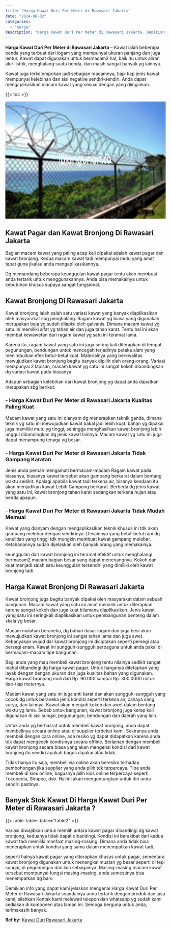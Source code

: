 ```yaml
---
title: "Harga Kawat Duri Per Meter di Rawasari Jakarta"
date: "2024-06-02"
categories: 
  - "harga"
description: "Harga Kawat Duri Per Meter di Rawasari Jakarta. Demikian info yang dapat kami jelaskan mengenai Harga Kawat Duri Per Meter di Rawasari Jakarta seandainya and..."
---
```


**Harga Kawat Duri Per Meter di Rawasari Jakarta** – Kawat ialah beberapa benda yang terbuat dari logam yang mempunyai ukuran panjang dan juga lentur. Kawat dapat digunakan untuk bermacam2 hal, baik itu untuk aliran alur listrik, menghalang suatu benda, dan masih sangat banyak yg lainnya.

Kawat juga terkelompokan jadi sebagian macamnya, tiap-tiap jenis kawat mempunyai kelebihan dan sisi negative sendiri-sendiri. Anda dapat mengaplikasikan macam kawat yang sesuai dengan yang diinginkan.

{{< toc >}}

![Harga Kawat Duri Per Meter di Rawasari Jakarta](/images/jual-kawat-murah46.png)

## Kawat Pagar dan Kawat Bronjong Di Rawasari Jakarta

Bagian macam kawat yang paling acap kali dipakai adalah kawat pagar dan kawat bronjong. Kedua macam kawat tadi mempunyai mutu yang amat tepat guna jikalau anda mengaplikasikannya.

Dg memandang beberapa keunggulan kawat pagar tentu akan membuat anda tertarik untuk menggunakannya. Anda bisa memakainya untuk kebutuhan khusus supaya sangat fungsional.

## Kawat Bronjong Di Rawasari Jakarta

Kawat bronjong ialah salah satu variasi kawat yang banyak diaplikasikan oleh masyarakat sbg penghalang. Ragam kawat yg biasa yang digunakan merupakan baja yg sudah dilapisi oleh galvanis. Dimana macam kawat yg satu ini memiliki sifat yg tahan air dan juga tahan karat. Tentu hal ini akan membat kewawetan dari ragam kawat yg satu ini teramat lama.

Karena itu, ragam kawat yang satu ini juga sering kali diterapkan di tempat pegunungan, bendungan untuk mencegah terjadinya petaka alam yang menimbulkan efek betul-betul kuat. Materialnya yang berkwalitas mewujudkan kawat bronjong begitu banyak dipilih oleh orang-orang. Variasi mempunyai 2 lapisan, macam kawat yg satu ini sangat kokoh dibandingkan dg variasi kawat pada biasanya.

Adapun sebagian kelebihan dari kawat bronjong yg dapat anda dapatkan merupakan sbg berikut:

### \- Harga Kawat Duri Per Meter di Rawasari Jakarta Kualitas Paling Kuat

Macam kawat yang satu ini dianyam dg menerapkan teknik ganda, dimana teknik yg satu ini mewujudkan kawat bakal jadi lebih kuat. bahan yg dipakai juga memiliki mutu yg tinggi, sehingga menghasilkan kawat bronjong lebih unggul dibandingkan dg jenis kawat lainnya. Macam kawat yg satu ini juga dapat menampung tenaga yg besar.

### \- Harga Kawat Duri Per Meter di Rawasari Jakarta Tidak Gampang Karatan

Jenis anda pernah mengamati bermacam-macam Ragam kawat pada biasanya, biasanya kawat tersebut akan gampang berkarat dalam bentang waktu sedikit. Apalagi apabila kawat tadi terkena air, bisanya keadaan itu akan menjadikan kawat Lebih Gampang berkarat. Berbeda dg jenis kawat yang satu ini, kawat bronjong tahan karat sedangkan terkena hujan atau benda apapun.

### \- Harga Kawat Duri Per Meter di Rawasari Jakarta Tidak Mudah Memuai

Kawat yang dianyam dengan mengaplikasikan teknik khusus ini tdk akan gampang melebar dengan sendirinya. Desainnya yang betul-betul rapi dg ketelitian yang tinggi tdk mungkin membuat kawat gampang melebar. Ketahanannya sudah dijelaskan oleh banyak orang yang memakainya.

keunggulan dari kawat bronjong ini teramat efektif untuk menghalangi bermacam2 macam bagian besar yang dapat menerjangnya. Kokoh dan kuat menjadi salah satu keunggulan tersendiri yang dimiliki oleh kawat bronjong tadi.

## Harga Kawat Bronjong Di Rawasari Jakarta

Kawat bronjong juga begitu banyak dipakai oleh masyarakat dalam sebuah bangunan. Macam kawat yang satu ini amat menarik untuk diterapkan karena sangat kokoh dan juga kuat bilamana diaplikasikan. Jenis kawat yang satu ini seringkali diaplikasikan untuk pembangunan benteng dalam skala yg besar.

Macam malahan beraneka, dg bahan dasar logam dan juga besi akan mewujudkan kawat bronjong ini sangat tahan lama dan juga awet. Kebanyakan wujud dar kawat bronjong ini diciptakan seperti persegi atau persegi enam. Kawat ini sungguh-sungguh serbaguna untuk anda pakai di bermacam-macam tipe bangunan.

Bagi anda yang mau membeli kawat bronjong tentu nilainya sedikit sangat mahal dibandingi dg harga kawat pagar. Untuk harganya ditetapkan yang layak dengan dengan ukuran dan juga kualitas bahan yang digunakan. Harga kawat bronjong muli dari Rp. 90.000 sampai Rp. 300.0000 untuk tiap-tiap meternya.

Macam kawat yang satu ini juga anti karat dan akan sungguh-sungguh yang cocok dg untuk beraneka jenis kondisi seperti terkena air, cahaya sang surya, dan lainnya. Kawat akan menjadi kokoh dan awet dalam bentang waktu yg lama. Sebab untuk bangunan, kawat bronjong juga kerap kali digunakan di sisi sungai, pegunungan, bendungan dan daerah yang lain.

Untuk anda yg berhasrat untuk membeli kawat bronjong, anda dapat membelinya secara online atau di supplier terdekat kami. Sekiranya anda membeli dengan cara online, ada resiko yg dapat didapatkan karena anda tdk dapat mengecek kondisinya secara offline. Berlainan dengan membeli kawat bronjong secara biasa yang akan mengenal kondisi dari kawat bronjong itu sendiri apakah bagus dipakai atau tidak.

Tidak hanya itu saja, membeli via online akan beresiko terhadap pembohongan jika supplier yang anda pilih tdk terpercaya. Tipe anda membeli di kios online, bagusnya pilih kios online terpercaya seperti Tokopedia, Shopee, dsb. Hal ini akan menguntungkan untuk diri anda sendiri pastinya.

## Banyak Stok Kawat Di Harga Kawat Duri Per Meter di Rawasari Jakarta ?

{{< table-tables table="table2" >}}

Variasi diwajibkan untuk memlih antara kawat pagar dibandingi dg kawat bronjong, keduanya tidak dapat dibandingi. Kondisi ini berakibat dari kedua kawat tadi memiliki manfaat masing-masing. Dimana anda tidak bisa menerapkan untuk kondisi yang sama dalam menempatkan kawat tadi.

seperti halnya kawat pagar yang diterapkan khusus untuk pagar, sementara kawat bronjong digunakan untuk menangkal muatan yg besar seperti di tepi sungai, di pegunungan dan lain sebagainya. Masing-masing macam kawat tersebut mempunyai fungsi masing-masing, anda semestinya bisa menempatkan dg baik.

Demikian info yang dapat kami jelaskan mengenai Harga Kawat Duri Per Meter di Rawasari Jakarta seandainya anda tertarik dengan produk dan jasa kami, silahkan Kontak kami melewati telepon dan whatsapp yg sudah kami sediakan di komponen atas laman ini. Semoga berguna untuk anda, terimakasih banyak.

**Ref by:** [Kawat Duri Rawasari Jakarta](https://id.wikipedia.org/wiki/Kawat)
